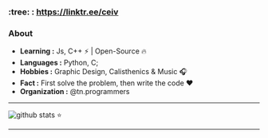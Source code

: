 ### :tree: : https://linktr.ee/ceiv
### About

-  **Learning :** Js, C++ :zap: | Open-Source :fire:	
-  **Languages :** Python, C;
-  **Hobbies :** Graphic Design, Calisthenics & Music :headphones:
-  **Fact :** First solve the problem, then write the code :heart: 
-  **Organization :** @tn.programmers

---------------------------------------------------------------------------------------------------------------------------------------------------------------------------------

![github stats](https://github-readme-stats.vercel.app/api?username=ceivv&show_icons=true) ⭐️

---------------------------------------------------------------------------------------------------------------------------------------------------------------------------------


